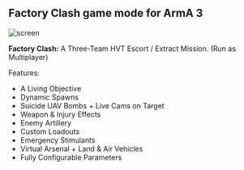 ## Factory Clash game mode for ArmA 3

![screen](http://images.akamai.steamusercontent.com/ugc/320124366274275029/A2DE6B94BC8884D1461499EB2AFEDD65A8402EF1/)

**Factory Clash:** A Three-Team HVT Escort / Extract Mission. (Run as Multiplayer) 

Features: 
- A Living Objective 
- Dynamic Spawns 
- Suicide UAV Bombs + Live Cams on Target 
- Weapon & Injury Effects 
- Enemy Artillery 
- Custom Loadouts 
- Emergency Stimulants 
- Virtual Arsenal + Land & Air Vehicles 
- Fully Configurable Parameters